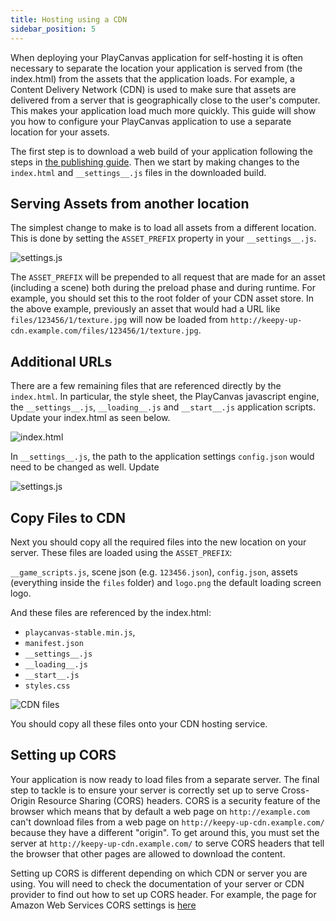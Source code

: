 ```yaml
---
title: Hosting using a CDN
sidebar_position: 5
---
```


When deploying your PlayCanvas application for self-hosting it is often necessary to separate the location your application is served from (the index.html) from the assets that the application loads. For example, a Content Delivery Network (CDN) is used to make sure that assets are delivered from a server that is geographically close to the user's computer. This makes your application load much more quickly. This guide will show you how to configure your PlayCanvas application to use a separate location for your assets.

The first step is to download a web build of your application following the steps in [the publishing guide][1]. Then we start by making changes to the `index.html` and `__settings__.js` files in the downloaded build.

## Serving Assets from another location

The simplest change to make is to load all assets from a different location. This is done by setting the `ASSET_PREFIX` property in your `__settings__.js`.

![settings.js](/img/user-manual/publishing/web/cdn-settings-assets-prefix.png)

The `ASSET_PREFIX` will be prepended to all request that are made for an asset (including a scene) both during the preload phase and during runtime. For example, you should set this to the root folder of your CDN asset store.  In the above example, previously an asset that would had a URL like `files/123456/1/texture.jpg` will now be loaded from `http://keepy-up-cdn.example.com/files/123456/1/texture.jpg`.

## Additional URLs

There are a few remaining files that are referenced directly by the `index.html`. In particular, the style sheet, the PlayCanvas javascript engine, the `__settings__.js`, `__loading__.js` and `__start__.js` application scripts. Update your index.html as seen below.

![index.html](/img/user-manual/publishing/web/cdn-index.png)

In `__settings__.js`, the path to the application settings `config.json` would need to be changed as well. Update

![settings.js](/img/user-manual/publishing/web/cdn-settings-config-prefix.png)

## Copy Files to CDN

Next you should copy all the required files into the new location on your server. These files are loaded using the `ASSET_PREFIX`:

`__game_scripts.js`, scene json (e.g. `123456.json`), `config.json`, assets (everything inside the `files` folder) and `logo.png` the default loading screen logo.

And these files are referenced by the index.html:

- `playcanvas-stable.min.js`,
- `manifest.json`
- `__settings__.js`
- `__loading__.js`
- `__start__.js`
- `styles.css`

![CDN files](/img/user-manual/publishing/web/cdn-files.png)

You should copy all these files onto your CDN hosting service.

## Setting up CORS

Your application is now ready to load files from a separate server. The final step to tackle is to ensure your server is correctly set up to serve Cross-Origin Resource Sharing (CORS) headers. CORS is a security feature of the browser which means that by default a web page on `http://example.com` can't download files from a web page on `http://keepy-up-cdn.example.com/` because they have a different "origin". To get around this, you must set the server at `http://keepy-up-cdn.example.com/` to serve CORS headers that tell the browser that other pages are allowed to download the content.

Setting up CORS is different depending on which CDN or server you are using. You will need to check the documentation of your server or CDN provider to find out how to set up CORS header. For example, the page for Amazon Web Services CORS settings is [here][5]

[1]: /user-manual/editor/publishing/web/self-hosting
[5]: https://docs.aws.amazon.com/AmazonS3/latest/userguide/cors.html
